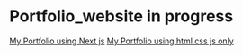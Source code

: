 # Portfolio_website in progress
<a href="https://amanchandra.vercel.app/">My Portfolio using Next js</a>
<a href="https://amanchandra100.github.io/Portfolio_website/">My Portfolio using html css js only</a>
